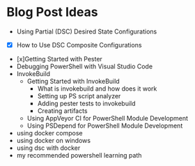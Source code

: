 # Blog Post Ideas

* Using Partial (DSC) Desired State Configurations
* [x] How to Use DSC Composite Configurations
* [x]Getting Started with Pester
* Debugging PowerShell with Visual Studio Code
* InvokeBuild
    * Getting Started with InvokeBuild
        * What is invokebuild and how does it work
        * Setting up PS script analyzer
        * Adding pester tests to invokebuild
        * Creating artifacts
    * Using AppVeyor CI for PowerShell Module Development
    * Using PSDepend for PowerShell Module Development
* using docker compose
* using docker on windows
* using dsc with docker
* my recommended powershell learning path
